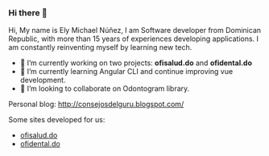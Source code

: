 ### Hi there 👋

Hi, My name is Ely Michael Núñez, I am Software developer from Dominican Republic, with more than 15 years of experiences developing applications. I am constantly reinventing myself by learning new tech.


- 🔭 I’m currently working on two projects: <b>ofisalud.do</b> and <b>ofidental.do</b>
- 🌱 I’m currently learning Angular CLI and continue improving vue development.
- 👯 I’m looking to collaborate on Odontogram library.

Personal blog: http://consejosdelguru.blogspot.com/

Some sites developed for us:

- <a href='http://www.ofisalud.do/app'>ofisalud.do</a>
- <a href='http://www.ofidental.do/app'>ofidental.do</a>
